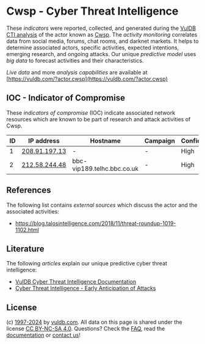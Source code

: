 # Cwsp - Cyber Threat Intelligence

These _indicators_ were reported, collected, and generated during the [VulDB CTI analysis](https://vuldb.com/?kb.cti) of the actor known as [Cwsp](https://vuldb.com/?actor.cwsp). The _activity monitoring_ correlates data from social media, forums, chat rooms, and darknet markets. It helps to determine associated actors, specific activities, expected intentions, emerging research, and ongoing attacks. Our unique _predictive model_ uses _big data_ to forecast activities and their characteristics.

_Live data_ and more _analysis capabilities_ are available at [https://vuldb.com/?actor.cwsp](https://vuldb.com/?actor.cwsp)

## IOC - Indicator of Compromise

These _indicators of compromise_ (IOC) indicate associated network resources which are known to be part of research and attack activities of Cwsp.

ID | IP address | Hostname | Campaign | Confidence
-- | ---------- | -------- | -------- | ----------
1 | [208.91.197.13](https://vuldb.com/?ip.208.91.197.13) | - | - | High
2 | [212.58.244.48](https://vuldb.com/?ip.212.58.244.48) | bbc-vip189.telhc.bbc.co.uk | - | High

## References

The following list contains _external sources_ which discuss the actor and the associated activities:

* https://blog.talosintelligence.com/2018/11/threat-roundup-1019-1102.html

## Literature

The following _articles_ explain our unique predictive cyber threat intelligence:

* [VulDB Cyber Threat Intelligence Documentation](https://vuldb.com/?kb.cti)
* [Cyber Threat Intelligence - Early Anticipation of Attacks](https://www.scip.ch/en/?labs.20201022)

## License

(c) [1997-2024](https://vuldb.com/?kb.changelog) by [vuldb.com](https://vuldb.com/?kb.about). All data on this page is shared under the license [CC BY-NC-SA 4.0](https://creativecommons.org/licenses/by-nc-sa/4.0/). Questions? Check the [FAQ](https://vuldb.com/?kb.faq), read the [documentation](https://vuldb.com/?kb) or [contact us](https://vuldb.com/?contact)!
